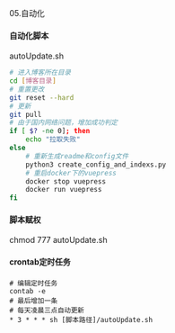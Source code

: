 05.自动化

#### 自动化脚本

autoUpdate.sh

```bash
# 进入博客所在目录
cd [博客目录]
# 重置更改
git reset --hard
# 更新
git pull
# 由于国内网络问题，增加成功判定
if [ $? -ne 0]; then
    echo "拉取失败"
else
    # 重新生成readme和config文件
    python3 create_config_and_indexs.py
    # 重启docker下的vuepress
    docker stop vuepress
    docker run vuepress
fi
```



#### 脚本赋权

chmod 777 autoUpdate.sh



#### crontab定时任务

```shell
# 编辑定时任务
contab -e
# 最后增加一条
# 每天凌晨三点自动更新
* 3 * * * sh [脚本路径]/autoUpdate.sh
```

